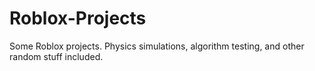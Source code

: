 # Roblox-Projects
Some Roblox projects. Physics simulations, algorithm testing, and other random stuff included.

